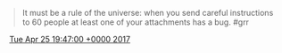> It must be a rule of the universe: when you send careful instructions to 60 people at least one of your attachments has a bug\. \#grr

<img src="../../media/tweet.ico" width="12" /> [Tue Apr 25 19:47:00 +0000 2017](https://twitter.com/DromerDenker/status/856957737196015621)